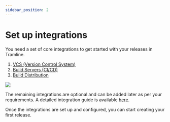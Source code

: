 ```yaml
---
sidebar_position: 2
---
```


# Set up integrations

You need a set of core integrations to get started with your releases in Tramline.

1. [VCS (Version Control System)](/integrations/version-control/)
2. [Build Servers (CI/CD)](/integrations/ci-cd/)
3. [Build Distribution](/integrations/distribution/)

![](/img/setup-integrations.png)

The remaining integrations are optional and can be added later as per your requirements. A detailed integration guide is available [here](/integrations/).

Once the integrations are set up and configured, you can start creating your first release.

